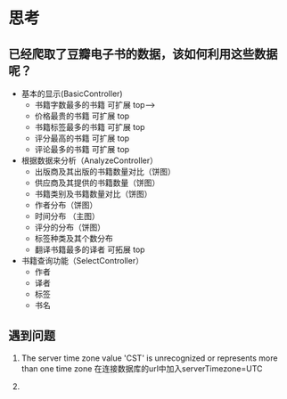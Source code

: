 # 思考


## 已经爬取了豆瓣电子书的数据，该如何利用这些数据呢？

 + 基本的显示(BasicController)
    + 书籍字数最多的书籍 可扩展 top-->
    + 价格最贵的书籍 可扩展 top
    + 书籍标签最多的书籍 可扩展 top
    + 评分最高的书籍 可扩展 top
    + 评论最多的书籍 可扩展 top
 + 根据数据来分析（AnalyzeController）
    + 出版商及其出版的书籍数量对比（饼图）
    + 供应商及其提供的书籍数量（饼图）
    + 书籍类别及书籍数量对比（饼图）
    + 作者分布（饼图）
    + 时间分布 （主图）
    + 评分的分布（饼图）
    + 标签种类及其个数分布
    + 翻译书籍最多的译者 可拓展 top
 + 书籍查询功能（SelectController）
    + 作者
    + 译者
    + 标签
    + 书名

## 遇到问题
1. The server time zone value 'CST' is unrecognized or represents more than one time zone
在连接数据库的url中加入serverTimezone=UTC

2.



